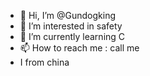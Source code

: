 - 👋 Hi, I’m @Gundogking
- 👀 I’m interested in safety
- 🌱 I’m currently learning C
- 📫 How to reach me : call me
- I from china

<!---
Gundogking/Gundogking is a ✨ special ✨ repository because its `README.md` (this file) appears on your GitHub profile.
You can click the Preview link to take a look at your changes.
--->
